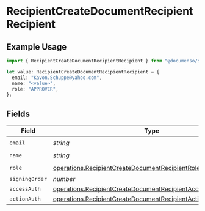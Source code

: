 # RecipientCreateDocumentRecipientRecipient

## Example Usage

```typescript
import { RecipientCreateDocumentRecipientRecipient } from "@documenso/sdk-typescript/models/operations";

let value: RecipientCreateDocumentRecipientRecipient = {
  email: "Kavon.Schuppe@yahoo.com",
  name: "<value>",
  role: "APPROVER",
};
```

## Fields

| Field                                                                                                                                          | Type                                                                                                                                           | Required                                                                                                                                       | Description                                                                                                                                    |
| ---------------------------------------------------------------------------------------------------------------------------------------------- | ---------------------------------------------------------------------------------------------------------------------------------------------- | ---------------------------------------------------------------------------------------------------------------------------------------------- | ---------------------------------------------------------------------------------------------------------------------------------------------- |
| `email`                                                                                                                                        | *string*                                                                                                                                       | :heavy_check_mark:                                                                                                                             | N/A                                                                                                                                            |
| `name`                                                                                                                                         | *string*                                                                                                                                       | :heavy_check_mark:                                                                                                                             | N/A                                                                                                                                            |
| `role`                                                                                                                                         | [operations.RecipientCreateDocumentRecipientRoleRequest](../../models/operations/recipientcreatedocumentrecipientrolerequest.md)               | :heavy_check_mark:                                                                                                                             | N/A                                                                                                                                            |
| `signingOrder`                                                                                                                                 | *number*                                                                                                                                       | :heavy_minus_sign:                                                                                                                             | N/A                                                                                                                                            |
| `accessAuth`                                                                                                                                   | [operations.RecipientCreateDocumentRecipientAccessAuthRequest](../../models/operations/recipientcreatedocumentrecipientaccessauthrequest.md)[] | :heavy_minus_sign:                                                                                                                             | N/A                                                                                                                                            |
| `actionAuth`                                                                                                                                   | [operations.RecipientCreateDocumentRecipientActionAuthRequest](../../models/operations/recipientcreatedocumentrecipientactionauthrequest.md)[] | :heavy_minus_sign:                                                                                                                             | N/A                                                                                                                                            |